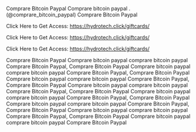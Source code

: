 Comprare Bitcoin Paypal Comprare bitcoin paypal . (@comprare_bitcoin_paypal) Comprare Bitcoin Paypal

Click Here to Get Access: https://hydrotech.click/giftcards/

Click Here to Get Access: https://hydrotech.click/giftcards/

Click Here to Get Access: https://hydrotech.click/giftcards/

Comprare Bitcoin Paypal Comprare bitcoin paypal comprare bitcoin paypal Comprare Bitcoin Paypal, Comprare Bitcoin Paypal Comprare bitcoin paypal comprare bitcoin paypal Comprare Bitcoin Paypal, Comprare Bitcoin Paypal Comprare bitcoin paypal comprare bitcoin paypal Comprare Bitcoin Paypal, Comprare Bitcoin Paypal Comprare bitcoin paypal comprare bitcoin paypal Comprare Bitcoin Paypal, Comprare Bitcoin Paypal Comprare bitcoin paypal comprare bitcoin paypal Comprare Bitcoin Paypal, Comprare Bitcoin Paypal Comprare bitcoin paypal comprare bitcoin paypal Comprare Bitcoin Paypal, Comprare Bitcoin Paypal Comprare bitcoin paypal comprare bitcoin paypal Comprare Bitcoin Paypal, Comprare Bitcoin Paypal Comprare bitcoin paypal comprare bitcoin paypal Comprare Bitcoin Paypal
